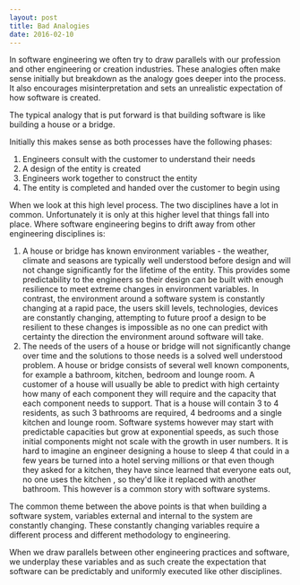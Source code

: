 ```yaml
---
layout: post
title: Bad Analogies
date: 2016-02-10
---
```


In software engineering we often try to draw parallels with our profession and
other engineering or creation industries. These analogies often make sense
initially but breakdown as the analogy goes deeper into the process. It also
encourages misinterpretation and sets an unrealistic expectation of how
software is created.

<!--more-->

The typical analogy that is put forward is that building software is like
building a house or a bridge.

Initially this makes sense as both processes have the following phases:

1. Engineers consult with the customer to understand their needs
1. A design of the entity is created
1. Engineers work together to construct the entity
1. The entity is completed and handed over the customer to begin using

When we look at this high level process. The two disciplines have a lot in
common. Unfortunately it is only at this higher level that things fall into
place. Where software engineering begins to drift away from other engineering
disciplines is:

1. A house or bridge has known environment variables - the weather, climate and
   seasons are typically well understood before design and will not change
   significantly for the lifetime of the entity. This provides some
   predictability to the engineers so their design can be built with enough
   resilience to meet extreme changes in environment variables. In contrast,
   the environment around a software system is constantly changing at a rapid
   pace, the users skill levels, technologies, devices are constantly changing,
   attempting to future proof a design to be resilient to these changes is
   impossible as no one can predict with certainty the direction the
   environment around software will take.
1. The needs of the users of a house or bridge will not significantly change
   over time and the solutions to those needs is a solved well understood
   problem. A house or bridge consists of several well known components, for
   example a bathroom, kitchen, bedroom and lounge room. A customer of a house
   will usually be able to predict with high certainty how many of each
   component they will require and the capacity that each component needs to
   support. That is a house will contain 3 to 4 residents, as such 3 bathrooms
   are required, 4 bedrooms and a single kitchen and lounge room. Software
   systems however may start with predictable capacities but grow at exponential
   speeds, as such those initial components might not scale with the growth in
   user numbers. It is hard to imagine an engineer designing a house to sleep 4
   that could in a few years be turned into a hotel serving millions or that
   even though they asked for a kitchen, they have since learned that everyone
   eats out, no one uses the kitchen , so they'd like it replaced with another
   bathroom. This however is a common story with software systems.

The common theme between the above points is that when building a software
system, variables external and internal to the system are constantly changing.
These constantly changing variables require a different process and different
methodology to engineering.

When we draw parallels between other engineering practices and software, we
underplay these variables and as such create the expectation that software can
be predictably and uniformly executed like other disciplines.
